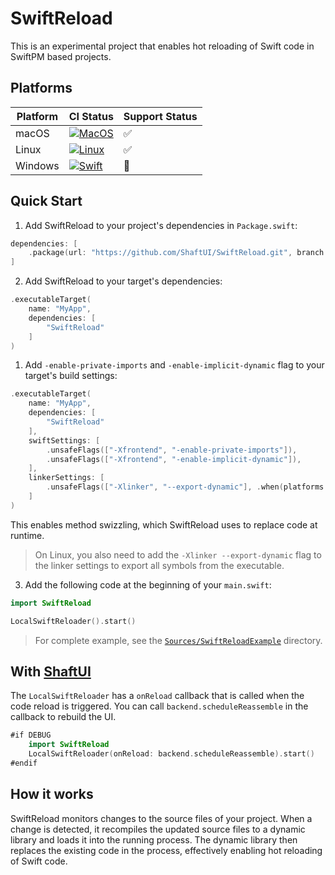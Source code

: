 # SwiftReload

This is an experimental project that enables hot reloading of Swift code in SwiftPM based projects.

## Platforms

| **Platform** | **CI Status**                                                                                                                                                          | **Support Status** |
| ------------ | ---------------------------------------------------------------------------------------------------------------------------------------------------------------------- | ------------------ |
| macOS        | [![MacOS](https://github.com/ShaftUI/SwiftReload/actions/workflows/ci-macos.yml/badge.svg)](https://github.com/ShaftUI/SwiftReload/actions/workflows/ci-macos.yml)     | ✅                  |
| Linux        | [![Linux](https://github.com/ShaftUI/SwiftReload/actions/workflows/ci-linux.yml/badge.svg)](https://github.com/ShaftUI/SwiftReload/actions/workflows/ci-linux.yml)     | ✅                  |
| Windows      | [![Swift](https://github.com/ShaftUI/SwiftReload/actions/workflows/ci-windows.yml/badge.svg)](https://github.com/ShaftUI/SwiftReload/actions/workflows/ci-windows.yml) | 🚧                  |

## Quick Start

1. Add SwiftReload to your project's dependencies in `Package.swift`:

```swift
dependencies: [
    .package(url: "https://github.com/ShaftUI/SwiftReload.git", branch: "main")
]
```

2. Add SwiftReload to your target's dependencies:

```swift
.executableTarget(
    name: "MyApp",
    dependencies: [
        "SwiftReload"
    ]
)
```

1. Add `-enable-private-imports` and `-enable-implicit-dynamic` flag to your target's build settings:

```swift
.executableTarget(
    name: "MyApp",
    dependencies: [
        "SwiftReload"
    ],
    swiftSettings: [
        .unsafeFlags(["-Xfrontend", "-enable-private-imports"]),
        .unsafeFlags(["-Xfrontend", "-enable-implicit-dynamic"]),
    ],
    linkerSettings: [
        .unsafeFlags(["-Xlinker", "--export-dynamic"], .when(platforms: [.linux, .android])),
    ]
)
```

This enables method swizzling, which SwiftReload uses to replace code at runtime.

> On Linux, you also need to add the `-Xlinker --export-dynamic` flag to the linker settings to export all symbols from the executable.

3. Add the following code at the beginning of your `main.swift`:

```swift
import SwiftReload

LocalSwiftReloader().start()
```

> For complete example, see the [`Sources/SwiftReloadExample`](https://github.com/ShaftUI/SwiftReload/tree/main/Sources/SwiftReloadExample) directory.


## With [ShaftUI](https://github.com/ShaftUI/Shaft)

The `LocalSwiftReloader` has a `onReload` callback that is called when the code reload is triggered. You can call `backend.scheduleReassemble` in the callback to rebuild the UI.

```swift
#if DEBUG
    import SwiftReload
    LocalSwiftReloader(onReload: backend.scheduleReassemble).start()
#endif
```

## How it works

SwiftReload monitors changes to the source files of your project. When a change is detected, it recompiles the updated source files to a dynamic library and loads it into the running process. The dynamic library then replaces the existing code in the process, effectively enabling hot reloading of Swift code.